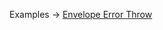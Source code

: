 <p class="ExampleLinks">Examples <span class="ExampleLinksTitleSeparator">-></span> <a href="../../examples/output/output_envelope_envelope_error-throw__envelope-error-throw">Envelope Error Throw</a></p>
